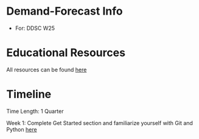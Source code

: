 # Demand-Forecast Info
* For: DDSC W25

# Educational Resources
All resources can be found [here](/education/README.md)

# Timeline
Time Length: 1 Quarter

Week 1: Complete Get Started section and familiarize yourself with Git and Python [here](/education/README.md)